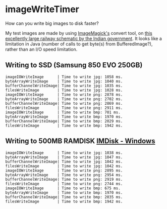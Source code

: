 # imageWriteTimer
How can you write big images to disk faster?

My test images are made by using [ImageMagick's](https://www.imagemagick.org/) convert tool, on [this excellently large railway schematic by the Indian government](https://ncr.indianrailways.gov.in/uploads/files/1420009273482-Agorikhas%2027-06.jpg). It looks like a limitation in Java (number of calls to get byte(s) from BufferedImage?), rather than an I/O speed limitation.

## Writing to SSD (Samsung 850 EVO 250GB) ##
```
imageIOWriteImage      | Time to write jpg: 1058 ms.
byteArrayWriteImage    | Time to write jpg: 1040 ms.
bufferChannelWriteImage| Time to write jpg: 1035 ms.
filesWriteImage        | Time to write jpg: 1028 ms.
imageIOWriteImage      | Time to write png: 2878 ms.
byteArrayWriteImage    | Time to write png: 2702 ms.
bufferChannelWriteImage| Time to write png: 2869 ms.
filesWriteImage        | Time to write png: 2911 ms.
imageIOWriteImage      | Time to write bmp: 701 ms.
byteArrayWriteImage    | Time to write bmp: 1970 ms.
bufferChannelWriteImage| Time to write bmp: 2029 ms.
filesWriteImage        | Time to write bmp: 1942 ms.
```

## Writing to 500MB RAMDISK [IMDisk - Windows](https://sourceforge.net/projects/imdisk-toolkit/) ##
```
imageIOWriteImage      | Time to write jpg: 1038 ms.
byteArrayWriteImage    | Time to write jpg: 1047 ms.
bufferChannelWriteImage| Time to write jpg: 1042 ms.
filesWriteImage        | Time to write jpg: 1042 ms.
imageIOWriteImage      | Time to write png: 2895 ms.
byteArrayWriteImage    | Time to write png: 2954 ms.
bufferChannelWriteImage| Time to write png: 2919 ms.
filesWriteImage        | Time to write png: 2744 ms.
imageIOWriteImage      | Time to write bmp: 675 ms.
byteArrayWriteImage    | Time to write bmp: 1970 ms.
bufferChannelWriteImage| Time to write bmp: 2035 ms.
filesWriteImage        | Time to write bmp: 1942 ms.
```
